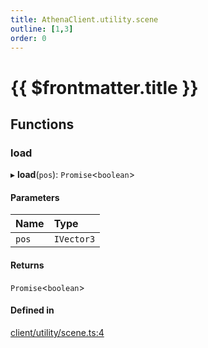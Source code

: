 ```yaml
---
title: AthenaClient.utility.scene
outline: [1,3]
order: 0
---
```


# {{ $frontmatter.title }}


## Functions

### load

▸ **load**(`pos`): `Promise`<`boolean`\>

#### Parameters

| Name | Type |
| :------ | :------ |
| `pos` | `IVector3` |

#### Returns

`Promise`<`boolean`\>

#### Defined in

[client/utility/scene.ts:4](https://github.com/Stuyk/altv-athena/blob/2ba937d/src/core/client/utility/scene.ts#L4)
